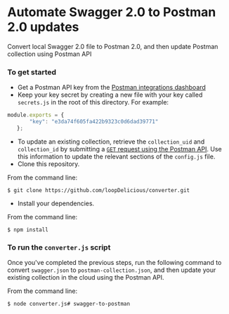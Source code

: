 # Automate Swagger 2.0 to Postman 2.0 updates

Convert local Swagger 2.0 file to Postman 2.0, and then update Postman collection using Postman API


### To get started

* Get a Postman API key from the [Postman integrations dashboard](https://app.getpostman.com/dashboard/integrations)
* Keep your key secret by creating a new file with your key called `secrets.js` in the root of this directory. For example:
```javascript
module.exports = {
       "key": "e3da74f605fa422b9323c0d6dad39771"
   };
```
* To update an existing collection, retrieve the `collection_uid` and `collection_id` by submitting a [`GET` request using the Postman API](https://docs.api.getpostman.com/#3190c896-4216-a0a3-aa38-a041d0c2eb72). Use this information to update the relevant sections of the `config.js` file.
* Clone this repository.

From the command line:

    $ git clone https://github.com/loopDelicious/converter.git

* Install your dependencies. 


From the command line:

    $ npm install

### To run the `converter.js` script

Once you've completed the previous steps, run the following command to convert `swagger.json` to `postman-collection.json`, and then update your existing collection in the cloud using the Postman API.

From the command line:

    $ node converter.js# swagger-to-postman
